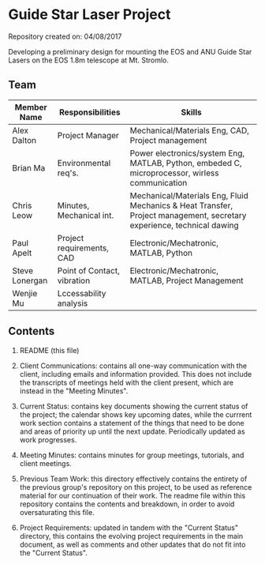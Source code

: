 # Guide Star Laser Project

Repository created on: 04/08/2017

Developing a preliminary design for mounting the EOS and ANU Guide Star Lasers on the EOS 1.8m telescope at Mt. Stromlo.

## Team

| Member Name  	| Responsibilities          | Skills                               	|
|--------------	|--------------------------	|--------------------------------------	|
| Alex Dalton  	| Project Manager           |Mechanical/Materials Eng, CAD, Project management
| Brian Ma  	| Environmental req's.      |Power electronics/system Eng, MATLAB, Python, embeded C, microprocessor, wirless communication               |
| Chris Leow  	| Minutes, Mechanical int. |Mechanical/Materials Eng, Fluid Mechanics & Heat Transfer, Project management, secretary experience, technical dawing|
| Paul Apelt  	| Project requirements, CAD      |Electronic/Mechatronic, MATLAB, Python |
| Steve Lonergan| Point of Contact, vibration|Electronic/Mechatronic, MATLAB, Project Management|
| Wenjie Mu  	| Lccessability analysis |                                       |

## Contents

1. README (this file)

2. Client Communications: contains all one-way communication with the client, 
including emails and information provided. This does not include the transcripts
of meetings held with the client present, which are instead in the 
"Meeting Minutes".

3. Current Status: contains key documents showing the current status of the
project; the calendar shows key upcoming dates, while the currrent work 
section contains a statement of the things that need to be done and areas of
priority up until the next update. Periodically updated as work progresses.
	
4. Meeting Minutes: contains minutes for group meetings,
tutorials, and client meetings.

5. Previous Team Work: this directory effectively contains the entirety of the
previous group's repository on this project, to be used as reference material
for our continuation of their work. The readme file within this repository
contains the contents and breakdown, in order to avoid oversaturating this file.

6. Project Requirements: updated in tandem with the "Current Status" directory, 
this contains the evolving project requirements in the main document, as well 
as comments and other updates that do not fit into the "Current Status". 

